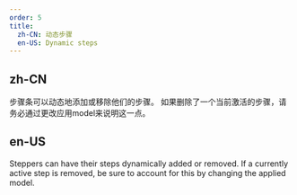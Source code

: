 ```yaml
---
order: 5
title:
  zh-CN: 动态步骤
  en-US: Dynamic steps
---
```


## zh-CN

步骤条可以动态地添加或移除他们的步骤。 如果删除了一个当前激活的步骤，请务必通过更改应用model来说明这一点。

## en-US

Steppers can have their steps dynamically added or removed. If a currently active step is removed, be sure to account
for this by changing the applied model.
